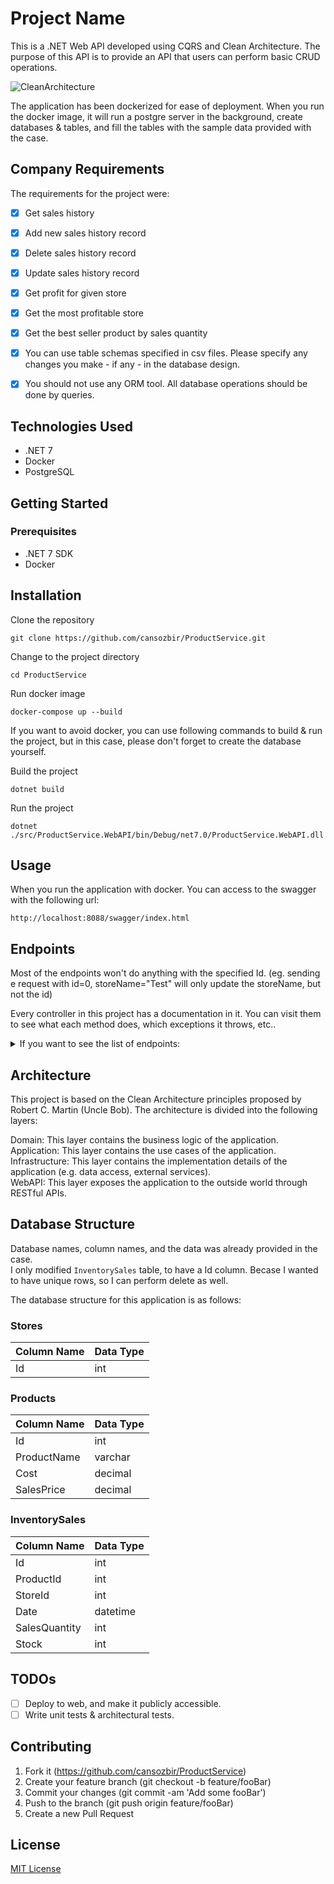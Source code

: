 # Project Name
This is a .NET Web API developed using CQRS and Clean Architecture. The purpose of this API is to provide an API that users can perform basic CRUD operations. 

![CleanArchitecture](https://blog.cleancoder.com/uncle-bob/images/2012-08-13-the-clean-architecture/CleanArchitecture.jpg)

The application has been dockerized for ease of deployment. 
When you run the docker image, it will run a postgre server in the background, create databases & tables, and fill the tables with the sample data provided with the case. 


## Company Requirements 
The requirements for the project were:
- [x] Get sales history 
- [x] Add new sales history record
- [x] Delete sales history record
- [x] Update sales history record
- [x] Get profit for given store
- [x] Get the most profitable store
- [x] Get the best seller product by sales quantity
- [x] You can use table schemas specified in csv files. Please specify any changes you make - if any - in the database design. 
- [x] You should not use any ORM tool. All database operations should be done by queries.


## Technologies Used
- .NET 7
- Docker
- PostgreSQL

## Getting Started
### Prerequisites
- .NET 7 SDK
- Docker

## Installation
Clone the repository
```
git clone https://github.com/cansozbir/ProductService.git
```
Change to the project directory
```
cd ProductService
```

Run docker image
```
docker-compose up --build
```

If you want to avoid docker, you can use following commands to build & run the project, but in this case, please don't forget to create the database yourself.

Build the project
```
dotnet build
```
Run the project
```
dotnet ./src/ProductService.WebAPI/bin/Debug/net7.0/ProductService.WebAPI.dll
```

## Usage
When you run the application with docker. You can access to the swagger with the following url:
```
http://localhost:8088/swagger/index.html
```


## Endpoints
Most of the endpoints won't do anything with the specified Id. (eg. sending e request with id=0, storeName="Test" will only update the storeName, but not the id)

Every controller in this project has a documentation in it. You can visit them to see what each method does, which exceptions it throws, etc..
<details>
  <summary>If you want to see the list of endpoints:</summary>
  
  GET
/api/InventorySale <br>

POST
/api/InventorySale

GET
/api/InventorySale/{id}

PUT
/api/InventorySale/{id}

DELETE
/api/InventorySale/{id}

GET
/api/InventorySale/store/{storeId}
Product


GET
/api/Product

POST
/api/Product

GET
/api/Product/{id}

PUT
/api/Product/{id}

DELETE
/api/Product/{id}

GET
/api/Product/bestSellerByQuantity
Store


GET
/api/Store

POST
/api/Store

GET
/api/Store/{id}

PUT
/api/Store/{id}

DELETE
/api/Store/{id}

GET
/api/Store/{id}/profit

GET
/api/Store/mostProfitable
</details>


## Architecture
This project is based on the Clean Architecture principles proposed by Robert C. Martin (Uncle Bob). The architecture is divided into the following layers:

Domain: This layer contains the business logic of the application. <br>
Application: This layer contains the use cases of the application. <br>
Infrastructure: This layer contains the implementation details of the application (e.g. data access, external services).<br>
WebAPI: This layer exposes the application to the outside world through RESTful APIs. <br>

## Database Structure
Database names, column names, and the data was already provided in the case.<br>
I only modified `InventorySales` table, to have a Id column. Becase I wanted to have unique rows, so I can perform delete as well.

The database structure for this application is as follows:

### Stores
| Column Name | Data Type |
|-------------|-----------|
| Id          | int       |

### Products
|Column Name  |	Data Type |
|-------------|-----------|
| Id          | int       |
| ProductName | varchar   |
| Cost        | decimal   |
| SalesPrice  | decimal   |

### InventorySales
|Column Name    |	Data Type |
|---------------|-------------|
| Id            | int         |
| ProductId     | int         |
| StoreId       | int         |
| Date          | datetime    |
| SalesQuantity | int         |
| Stock         | int         |


## TODOs
- [ ] Deploy to web, and make it publicly accessible.
- [ ] Write unit tests & architectural tests.

## Contributing
1. Fork it (https://github.com/cansozbir/ProductService)
2. Create your feature branch (git checkout -b feature/fooBar)
3. Commit your changes (git commit -am 'Add some fooBar')
4. Push to the branch (git push origin feature/fooBar)
5. Create a new Pull Request 

## License
[MIT License](https://github.com/cansozbir/ProductService/blob/master/LICENSE)
